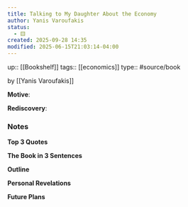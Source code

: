 ```yaml
---
title: Talking to My Daughter About the Economy
author: Yanis Varoufakis
status:
  - 🟨
created: 2025-09-28 14:35
modified: 2025-06-15T21:03:14-04:00
---
```

up:: [[Bookshelf]]
tags:: [[economics]]
type:: #source/book

by [[Yanis Varoufakis]]

**Motive**:
<!-- What motivated you to read this book? -->

**Rediscovery**:
<!-- In what situation would anticipate applying the contents of this book to your life?-->

### Notes
**Top 3 Quotes**
<!-- Top 3 Quotes -->

**The Book in 3 Sentences**
<!-- No more than a couple paragraphs summarizing this BOOK -->


**Outline**
<!-- Atomic Notes Permanent notes from this books -->


**Personal Revelations**
<!-- Connections and insights to your own life -->


**Future Plans**
<!-- How to convert this new knowledge into actions into your own life -->